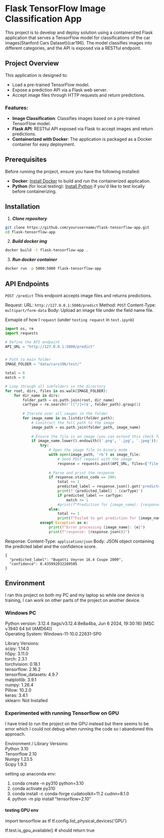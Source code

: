 # Flask TensorFlow Image Classification App
This project is to develop and deploy solution using a containerized Flask application that serves a TensorFlow model for classifications of the car images(Stanford Cars Dataset)(car196). The model classifies images into different categories, and the API is exposed via a RESTful endpoint.

## Project Overview

This application is designed to:
- Load a pre-trained TensorFlow model.
- Expose a prediction API via a Flask web server.
- Accept image files through HTTP requests and return predictions.

### Features:
- **Image Classification**: Classifies images based on a pre-trained TensorFlow model.
- **Flask API**: RESTful API exposed via Flask to accept images and return predictions.
- **Containerized with Docker**: The application is packaged as a Docker container for easy deployment.

## Prerequisites

Before running the project, ensure you have the following installed:

- **Docker**: [Install Docker](https://www.docker.com/get-started) to build and run the containerized application.
- **Python** (for local testing): [Install Python](https://www.python.org/downloads/) if you'd like to test locally before containerizing.

## Installation

1.  ***Clone repository***
``` bash
git clone https://github.com/yourusername/flask-tensorflow-app.git
cd flask-tensorflow-app
```
2.  ***Build docker img***
``` bash
docker build -t flask-tensorflow-app .
```
3.  ***Run docker container***
``` bash
docker run -p 5000:5000 flask-tensorflow-app
```

## API Endpoints
`POST /predict`
This endpoint accepts image files and returns predictions.

Request:
URL: `http://127.0.0.1:5000/predict`
Method: `POST`
Content-Type: `multipart/form-data`
Body: Upload an image file under the field name file.

Exmaple of how I `request` (under `testing request` in `test.ipynb`)

``` python
import os, re
import requests

# Define the API endpoint
API_URL = "http://127.0.0.1:5000/predict"


# Path to main folder
IMAGE_FOLDER = "data/cars196/test/"

total = 0
match = 0

# Loop through all subfolders in the directory
for root, dirs, files in os.walk(IMAGE_FOLDER):
    for dir_name in dirs:
        folder_path = os.path.join(root, dir_name)
        carType = re.search(r'([^/]+)$', folder_path).group(1)
        
        # Iterate over all images in the folder
        for image_name in os.listdir(folder_path):
            # Construct the full path to the image
            image_path = os.path.join(folder_path, image_name)
        
            # Ensure the file is an image (you can extend this check for other formats if needed)
            if image_name.lower().endswith(('.png', '.jpg', '.jpeg')):
                try:
                    # Open the image file in binary mode
                    with open(image_path, 'rb') as image_file:
                        # Send POST request with the image
                        response = requests.post(API_URL, files={'file': image_file})
                        
                    # Parse and print the response
                    if response.status_code == 200:
                        total += 1
                        predicted_label = response.json().get('predicted_label')
                        print(f'{predicted_label} : {carType}')
                        if predicted_label == carType:
                            match += 1
                        #print(f"Prediction for {image_name}: {response.json()}")
                    else:
                        total += 1
                        print(f"Failed to get prediction for {image_name}. Status code: {response.status_code}")
                except Exception as e:
                    print(f"Error processing {image_name}: {e}")
                    print(f"response: {response.json()}")
```

Response:
Content-Type: `application/json`
Body: JSON object containing the predicted label and the confidence score.
```
{
  "predicted_label": "Bugatti Veyron 16.4 Coupe 2009",
  "confidence": 0.435992032289505
}
```

## Environment
I ran this project on both my PC and my laptop so while one device is training, I can work on other parts of the project on another device.

### Windows PC 
Python version: 3.12.4 (tags/v3.12.4:8e8a4ba, Jun  6 2024, 19:30:16) [MSC v.1940 64 bit (AMD64)]  
Operating System: Windows-11-10.0.22631-SP0  
 
Library Versions:  
scipy: 1.14.0  
h5py: 3.11.0  
torch: 2.3.1  
torchvision: 0.18.1  
tensorflow: 2.16.2  
tensorflow_datasets: 4.9.7  
matplotlib: 3.9.1  
numpy: 1.26.4  
Pillow: 10.2.0  
keras: 3.4.1  
sklearn: Not Installed  

### Experimented with running Tensorflow on GPU
I have tried to run the project on the GPU instead but there seems to be error which I could not debug when running the code so i abandoned this approach.

Environment / Library Versions:  
Python 3.10  
Tensorflow 2.10  
Numpy 1.23.5  
Scipy 1.9.3  

setting up anaconda env:
1. conda create -n py310 python=3.10
2. conda activate py310
3. conda install -c conda-forge cudatoolkit=11.2 cudnn=8.1.0
4. python -m pip install "tensorflow=2.10"

#### testing GPU env
import tensorflow as tf
tf.config.list_physical_devices('GPU')

tf.test.is_gpu_available() # should return true
